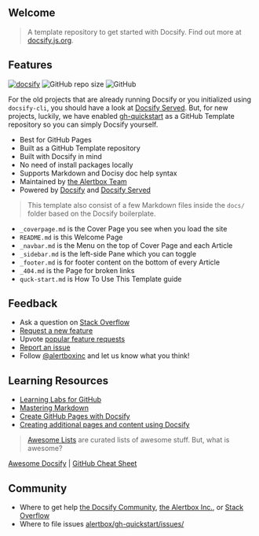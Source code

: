 ## Welcome

> A template repository to get started with Docsify. Find out more at [docsify.js.org](https://docsify.js.org).

## Features

[![docsify](https://img.shields.io/badge/maintained%20with-docsify-cc00ff.svg)](https://docsify.js.org/)
![GitHub repo size](https://img.shields.io/github/repo-size/alertbox/gh-quickstart)
![GitHub](https://img.shields.io/github/license/alertbox/gh-quickstart)

For the old projects that are already running Docsify or you initialized using `docsify-cli`, you should have a look at [Docsify Served](https://alertbox/github.io/docsify-served/). But, for new projects, luckily, we have enabled [gh-quickstart](https://github.com/alertbox/gh-quickstart/generate/) as a GitHub Template repository so you can simply Docsify yourself.

- Best for GitHub Pages
- Built as a GitHub Template repository
- Built with Docsify in mind
- No need of install packages locally
- Supports Markdown and Docisy doc help syntax
- Maintained by [the Alertbox Team](https://github.com/alertbox/gh-quickstart/)
- Powered by [Docsify](https://docsify.js.org/) and [Docsify Served](https://hub.docker.com/r/alertbox/docsify-served)

> This template also consist of a few Markdown files inside the `docs/` folder based on the Docsify boilerplate.

- `_coverpage.md` is the Cover Page you see when you load the site
- `README.md` is this Welcome Page
- `_navbar.md` is the Menu on the top of Cover Page and each Article
- `_sidebar.md` is the left-side Pane which you can toggle
- `_footer.md` is for footer content on the bottom of every Article
- `_404.md` is the Page for broken links
- `quck-start.md` is How To Use This Template guide

## Feedback

- Ask a question on [Stack Overflow]()
- [Request a new feature](https://github.com/alertbox/gh-quickstart/issues/new?assignees=&labels=&template=feature_request.md&title=)
- Upvote [popular feature requests](https://github.com/alertbox/gh-quickstart/issues)
- [Report an issue](https://github.com/alertbox/gh-quickstart/issues/new?assignees=&labels=&template=bug_report.md&title=)
- Follow [@alertboxinc](https://twitter.com/alertboxinc) and let us know what you think!

## Learning Resources

- [Learning Labs for GitHub](https://labs.github.com/)
- [Mastering Markdown](https://guides.github.com/features/mastering-markdown/)
- [Create GitHub Pages with Docsify](https://www.youtube.com/watch?v=TV88lp7egMw)
- [Creating additional pages and content using Docsify](https://docsify.js.org/#/more-pages)

> [Awesome Lists](https://github.com/sindresorhus/awesome) are curated lists of awesome stuff. But, what is awesome?

[Awesome Docsify](https://github.com/docsifyjs/awesome-docsify/) | 
[GitHub Cheat Sheet](https://github.com/tiimgreen/github-cheat-sheet)

## Community

- Where to get help [the Docsify Community](https://discord.gg/3NwKFyR/), [the Alertbox Inc.](https://github.com/alertbox/gh-quickstart/issues/), or [Stack Overflow](https://stackoverflow.com/questions/tagged/docsify)
- Where to file issues [alertbox/gh-quickstart/issues/](https://github.com/alertbox/gh-quickstart/issues/)
